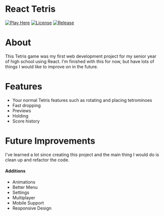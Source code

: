 # React Tetris

[![Play Here](https://img.shields.io/badge/Play-Here-A62045?style=for-the-badge)](https://github.com/crazy-thing/countdown/releases) [![License](https://img.shields.io/badge/License-MIT-DB50DF?style=for-the-badge)](https://github.com/crazy-thing/capstone-tetris/blob/main/LICENSE) [![Release](https://img.shields.io/badge/Release-v.1.0.0-A126FA?style=for-the-badge)](https://github.com/crazy-thing/countdown/releases/tag/v1.0.0)

# About

This Tetris game was my first web development project for my senior year of high school using React. I'm finished with this for now, but have lots of things I would like to improve on in the future.

# Features
- Your normal Tetris features such as rotating and placing tetrominoes
- Fast dropping
- Previews
- Holding
- Score history

# Future Improvements
I've learned a lot since creating this project and the main thing I would do is clean up and refactor the code.

#### Additions
- Animations
- Better Menu
- Settings
- Multiplayer
- Mobile Support
- Responsive Design
